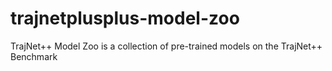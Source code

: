 # trajnetplusplus-model-zoo
TrajNet++ Model Zoo is a collection of pre-trained models on the TrajNet++ Benchmark
